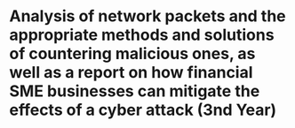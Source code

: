 # Analysis of network packets and the appropriate methods and solutions of countering malicious ones, as well as a report on how financial SME businesses can mitigate the effects of a cyber attack (3nd Year)
